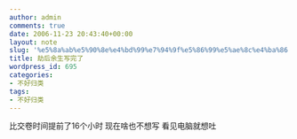 ```yaml
---
author: admin
comments: true
date: 2006-11-23 20:43:40+00:00
layout: note
slug: '%e5%8a%ab%e5%90%8e%e4%bd%99%e7%94%9f%e5%86%99%e5%ae%8c%e4%ba%86'
title: 劫后余生写完了
wordpress_id: 695
categories:
- 不好归类
tags:
- 不好归类
---
```


比交卷时间提前了16个小时
现在啥也不想写
看见电脑就想吐
